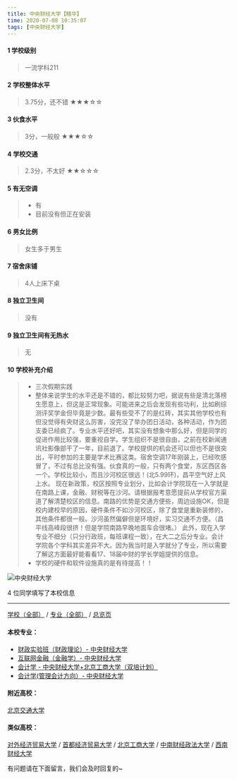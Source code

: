 ```yaml
---
title: 中央财经大学【精华】
time: 2020-07-08 10:35:07
tags: [中央财经大学]
---
```

#### 1 学校级别
> 一流学科211


#### 2 学校整体水平
> 3.75分，还不错
★★★☆☆


#### 3 伙食水平
>  3分，一般般
★★★☆☆


#### 4 学校交通
> 2.3分，不太好
★★☆☆☆


#### 5 有无空调
> - 有
> - 目前没有但正在安装

#### 6 男女比例
> 女生多于男生


#### 7 宿舍床铺
> 4人上床下桌
 

#### 8 独立卫生间
> 没有


#### 9 独立卫生间有无热水
> 无


#### 10 学校补充介绍
> - 三次假期实践
> - 整体来说学生的水平还是不错的，都比较努力吧，据说有些是清北落榜生愿意上，但这是正常现象。可能进来之后会发现有些功利，比如刷综测评奖学金但毕竟是少数。最有些受不了的是红砖，其实其他学校也有但没觉得有央财这么厉害，没完没了举办团日活动，各种活动，作为团支委已经疯了。专业水平还好吧，其实没有想象中那么好，但是同学的促进作用比较强，要重视自学。学生组织不是很自由，之前在校新闻通讯社影像部干了一年，目前退了。学校提供的机会还可以但也不是很突出，平时参加的主要是学术比赛这类。宿舍空调17年刚装上，已经吹感冒了，不过有总比没有强。伙食真的一般，只有两个食堂，东区西区各一个。学校比较小，而且沙河校区很远！(北5.99环)，昌平空气好上风上水。
现在新政策，校区按照专业划分，比如会计学院现在一入学就是在南路上课，金融、财税等在沙河。请根据报考意愿提前从学校官方渠道了解清楚校区的信息。南路的优势是交通方便些，周边设施OK，但是校内建校早的原因，硬件条件不如沙河校区，除了食堂是重新装修的，其他条件都很一般。沙河虽然偏僻但是环境好，实习交通不方便。（昌平线高峰段很挤！但是学院南路早晚地面车会很堵。）
此外，现在入学专业不细分（只分行政班，每班课程一致），在大二之后分专业。会计学院各个学科其实差异不大。因为我当时是入学就分了专业，所以需要了解这方面最好能看看17、18届中财的学长学姐提供的信息。
> - 学校的硬件和软件设施真的是有待提高！！


![中央财经大学](http://upload-images.jianshu.io/upload_images/6510336-bcda92a40082160a.jpg?imageMogr2/auto-orient/strip%7CimageView2/2/w/1240)

4 位同学填写了本校信息
***
[学校（全部）](http://www.jianshu.com/p/3efa6bcca419) / [专业（全部）](http://www.jianshu.com/p/2d4c6d3552c2) / [总览页](http://www.jianshu.com/p/445daeb4fa00)
#### 本校专业：
- [财政实验班（财政理论）- 中央财经大学](http://www.jianshu.com/p/543b7d175909)
- [互联网金融（金融学）- 中央财经大学](http://www.jianshu.com/p/6125dd390a4c)
- [会计学 - 中央财经大学+北京工商大学（双培计划）](http://www.jianshu.com/p/efa86b1a5d45)
- [会计学(管理会计方向）- 中央财经大学](http://www.jianshu.com/p/236095812248)


#### 附近高校：
[北京交通大学](http://www.jianshu.com/p/b3eb7f4cce84)
#### 类似高校：
[对外经济贸易大学](http://www.jianshu.com/p/388ba3d75aa0) / [首都经济贸易大学](http://www.jianshu.com/p/d67431e33618) / [北京工商大学](http://www.jianshu.com/p/e76d36ff8bb9) / [中南财经政法大学](http://www.jianshu.com/p/e0f7b3b28bab) / [西南财经大学](http://www.jianshu.com/p/7943ebfcb95a)


有问题请在下面留言，我们会及时回复的~
